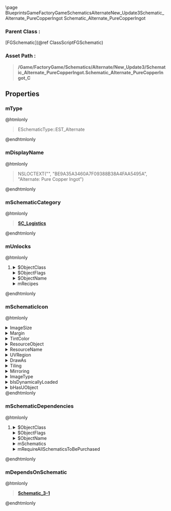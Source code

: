 \page BlueprintsGameFactoryGameSchematicsAlternateNew_Update3Schematic_Alternate_PureCopperIngot Schematic_Alternate_PureCopperIngot
### Parent Class :
[FGSchematic](@ref ClassScriptFGSchematic)
### Asset Path :
<b><blockquote>/Game/FactoryGame/Schematics/Alternate/New_Update3/Schematic_Alternate_PureCopperIngot.Schematic_Alternate_PureCopperIngot_C</blockquote></b>
## Properties

### mType
@htmlonly
<blockquote>ESchematicType::EST_Alternate</blockquote>
@endhtmlonly

### mDisplayName
@htmlonly
<blockquote>NSLOCTEXT("", "BE9A35A3460A7F09388B38A4FAA5495A", "Alternate: Pure Copper Ingot")</blockquote>
@endhtmlonly

### mSchematicCategory
@htmlonly
<b><a href="_blueprints_game_factory_game_schematics_schematic_categories_s_c__logistics.html"><blockquote>SC_Logistics</blockquote></a></b>
@endhtmlonly

### mUnlocks
@htmlonly
<ol>
<li>
<details>
 <summary>$ObjectClass</summary>
<b><a href="_blueprints_game_factory_game_unlocks_b_p__unlock_recipe.html"><blockquote>BP_UnlockRecipe</blockquote></a></b>
</details>
<details>
 <summary>$ObjectFlags</summary>
<blockquote>2621440</blockquote>
</details>
<details>
 <summary>$ObjectName</summary>
<blockquote>BP_UnlockRecipe_C_0</blockquote>
</details>
<details>
 <summary>mRecipes</summary>
<ol>
<li>
<b><a href="_blueprints_game_factory_game_recipes_alternate_recipes_new__update3_recipe__alternate__pure_copper_ingot.html"><blockquote>Recipe_Alternate_PureCopperIngot</blockquote></a></b>
</li>
</ol>
</details>
</li>
</ol>
@endhtmlonly

### mSchematicIcon
@htmlonly
<details>
 <summary>ImageSize</summary>
<details>
 <summary>X</summary>
<blockquote>256</blockquote>
</details>
<details>
 <summary>Y</summary>
<blockquote>256</blockquote>
</details>
</details>
<details>
 <summary>Margin</summary>
<details>
 <summary>Left</summary>
<blockquote>0</blockquote>
</details>
<details>
 <summary>Top</summary>
<blockquote>0</blockquote>
</details>
<details>
 <summary>Right</summary>
<blockquote>0</blockquote>
</details>
<details>
 <summary>Bottom</summary>
<blockquote>0</blockquote>
</details>
</details>
<details>
 <summary>TintColor</summary>
<details>
 <summary>SpecifiedColor</summary>
<details>
 <summary>R</summary>
<blockquote>1</blockquote>
</details>
<details>
 <summary>G</summary>
<blockquote>1</blockquote>
</details>
<details>
 <summary>B</summary>
<blockquote>1</blockquote>
</details>
<details>
 <summary>A</summary>
<blockquote>1</blockquote>
</details>
</details>
<details>
 <summary>ColorUseRule</summary>
<blockquote>0</blockquote>
</details>
</details>
<details>
 <summary>ResourceObject</summary>
<details>
 <summary>$AssetPath</summary>
<b><a href="_blueprints_game_factory_game_buildable_factory_trading_post_u_i_schematic_icons_schematic_icon__m_a_m.html"><blockquote>SchematicIcon_MAM</blockquote></a></b>
</details>
</details>
<details>
 <summary>ResourceName</summary>
<blockquote>None</blockquote>
</details>
<details>
 <summary>UVRegion</summary>
<details>
 <summary>Min</summary>
<details>
 <summary>X</summary>
<blockquote>0</blockquote>
</details>
<details>
 <summary>Y</summary>
<blockquote>0</blockquote>
</details>
</details>
<details>
 <summary>Max</summary>
<details>
 <summary>X</summary>
<blockquote>0</blockquote>
</details>
<details>
 <summary>Y</summary>
<blockquote>0</blockquote>
</details>
</details>
<details>
 <summary>bIsValid</summary>
<blockquote>0</blockquote>
</details>
</details>
<details>
 <summary>DrawAs</summary>
<blockquote>3</blockquote>
</details>
<details>
 <summary>Tiling</summary>
<blockquote>0</blockquote>
</details>
<details>
 <summary>Mirroring</summary>
<blockquote>0</blockquote>
</details>
<details>
 <summary>ImageType</summary>
<blockquote>0</blockquote>
</details>
<details>
 <summary>bIsDynamicallyLoaded</summary>
<blockquote>False</blockquote>
</details>
<details>
 <summary>bHasUObject</summary>
<blockquote>False</blockquote>
</details>
@endhtmlonly

### mSchematicDependencies
@htmlonly
<ol>
<li>
<details>
 <summary>$ObjectClass</summary>
<b><a href="_blueprints_game_factory_game_availability_dependencies_b_p__schematic_purchased_dependency.html"><blockquote>BP_SchematicPurchasedDependency</blockquote></a></b>
</details>
<details>
 <summary>$ObjectFlags</summary>
<blockquote>2621440</blockquote>
</details>
<details>
 <summary>$ObjectName</summary>
<blockquote>BP_SchematicPurchasedDependency_C_0</blockquote>
</details>
<details>
 <summary>mSchematics</summary>
<ol>
<li>
<b><a href="_blueprints_game_factory_game_schematics_progression_schematic_3-1.html"><blockquote>Schematic_3-1</blockquote></a></b>
</li>
</ol>
</details>
<details>
 <summary>mRequireAllSchematicsToBePurchased</summary>
<blockquote>True</blockquote>
</details>
</li>
</ol>
@endhtmlonly

### mDependsOnSchematic
@htmlonly
<b><a href="_blueprints_game_factory_game_schematics_progression_schematic_3-1.html"><blockquote>Schematic_3-1</blockquote></a></b>
@endhtmlonly

